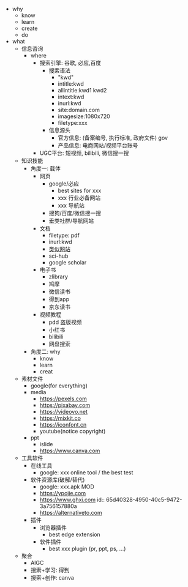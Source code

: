 - why
	- know
	- learn
	- create
	- do
- what
	- 信息咨询
		- where
			- 搜索引擎: 谷歌, 必应,百度
				- 搜索语法
					- "kwd"
					- intitle:kwd
					- allintitle:kwd1 kwd2
					- intext:kwd
					- inurl:kwd
					- site:domain.com
					- imagesize:1080x720
					- filetype:xxx
				- 信息源头
					- 官方信息: (备案编号, 执行标准, 政府文件)  gov
					- 产品信息: 电商网站/视频平台账号
			- UGC平台: 短视频, bilibili, 微信搜一搜
	- 知识技能
		- 角度一: 载体
			- 网页
				- google/必应
					- best sites  for xxx
					- xxx 行业必备网站
					- xxx 导航站
				- 搜狗/百度/微信搜一搜
				- 垂类社群/导航网站
			- 文档
				- filetype: pdf
				- inurl:kwd
				- [类似网站](https://www.similarsites.com/)
				- sci-hub
				- google scholar
			- 电子书
				- zlibrary
				- 鸠摩
				- 微信读书
				- 得到app
				- 京东读书
			- 视频教程
				- pdd 盗版视频
				- 小红书
				- bilibili
				- 网盘搜索
		- 角度二: why
			- know
			- learn
			- creat
	- 素材文件
		- google(for everything)
		- media
			- https://pexels.com
			- https://pixabay.com
			- https://videovo.net
			- https://mixkit.co
			- https://iconfont.cn
			- youtube(notice copyright)
		- ppt
			- islide
			- https://www.canva.com
	- 工具软件
		- 在线工具
			- google: xxx online tool / the best test
		- 软件资源库(破解/替代)
			- google: xxx.apk MOD
			- https://ypojie.com
			- https://www.ghxi.com
			  id:: 65d40328-4950-40c5-9472-3a756157880a
			- https://alternativeto.com
		- 插件
			- 浏览器插件
				- best edge extension
			- 软件插件
				- best xxx plugin (pr, ppt, ps, ...)
	- 聚合
		- AIGC
		- 搜索+学习: 得到
		- 搜索+创作: canva